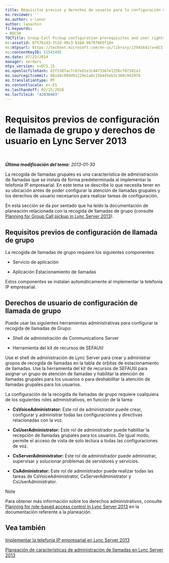 ```yaml
---
title: Requisitos previos y derechos de usuario para la configuración de llamada de grupo
ms.reviewer: ''
ms.author: v-lanac
author: lanachin
f1.keywords:
- NOCSH
TOCTitle: Group Call Pickup configuration prerequisites and user rights
ms:assetid: 8757b1d3-751d-49c3-b1b8-b678f663f18e
ms:mtpsurl: https://technet.microsoft.com/en-us/library/JJ945641(v=OCS.15)
ms:contentKeyID: 51541495
ms.date: 07/23/2014
manager: serdars
mtps_version: v=OCS.15
ms.openlocfilehash: d1f5387ac7c67e01e3c4473367e1256cf07181a3
ms.sourcegitcommit: 88a16c09dd91229e1a8c156445eb3c360c942978
ms.translationtype: MT
ms.contentlocale: es-ES
ms.lasthandoff: 02/15/2020
ms.locfileid: "42030403"
---
```

<div data-xmlns="http://www.w3.org/1999/xhtml">

<div class="topic" data-xmlns="http://www.w3.org/1999/xhtml" data-msxsl="urn:schemas-microsoft-com:xslt" data-cs="http://msdn.microsoft.com/">

<div data-asp="http://msdn2.microsoft.com/asp">

# <a name="group-call-pickup-configuration-prerequisites-and-user-rights-in-lync-server-2013"></a>Requisitos previos de configuración de llamada de grupo y derechos de usuario en Lync Server 2013

</div>

<div id="mainSection">

<div id="mainBody">

<span> </span>

_**Última modificación del tema:** 2013-01-30_

La recogida de llamadas grupales es una característica de administración de llamadas que se instala de forma predeterminada al implementar la telefonía IP empresarial. En este tema se describe lo que necesita tener en su ubicación antes de poder configurar la atención de llamadas grupales y los derechos de usuario necesarios para realizar tareas de configuración.

En esta sección se da por sentado que ha leído la documentación de planeación relacionada con la recogida de llamadas de grupo (consulte [Planning for Group Call pickup in Lync Server 2013](lync-server-2013-planning-for-group-call-pickup.md)).

<div>

## <a name="group-call-pickup-configuration-prerequisites"></a>Requisitos previos de configuración de llamada de grupo

La recogida de llamadas de grupo requiere los siguientes componentes:

  - Servicio de aplicación

  - Aplicación Estacionamiento de llamadas

Estos componentes se instalan automáticamente al implementar la telefonía IP empresarial.

</div>

<div>

## <a name="group-call-pickup-configuration-user-rights"></a>Derechos de usuario de configuración de llamada de grupo

Puede usar las siguientes herramientas administrativas para configurar la recogida de llamadas de Grupo:

  - Shell de administración de Communications Server

  - Herramienta del kit de recursos de SEFAUtil

Use el shell de administración de Lync Server para crear y administrar grupos de recogida de llamadas en la tabla de órbitas de estacionamiento de llamadas. Use la herramienta del kit de recursos de SEFAUtil para asignar un grupo de atención de llamadas y habilitar la atención de llamadas grupales para los usuarios o para deshabilitar la atención de llamadas grupales para los usuarios.

La configuración de la recogida de llamadas de grupo requiere cualquiera de los siguientes roles administrativos, en función de la tarea:

  - **CsVoiceAdministrator:** Este rol de administrador puede crear, configurar y administrar todas las configuraciones y directivas relacionadas con la voz.

  - **CsUserAdministrator:** Este rol de administrador puede habilitar la recepción de llamadas grupales para los usuarios. De igual modo, permite el acceso de vista de solo lectura a todas las configuraciones de voz.

  - **CsServerAdministrator:** Este rol de administrador puede administrar, supervisar y solucionar problemas de servidores y servicios.

  - **CsAdministrator:** Este rol de administrador puede realizar todas las tareas de CsVoiceAdministrator, CsServerAdministrator y CsUserAdministrator.

<div>


> [!NOTE]
> Para obtener más información sobre los derechos administrativos, consulte <A href="lync-server-2013-planning-for-role-based-access-control.md">Planning for role-based access control in Lync Server 2013</A> en la documentación referente a la planeación.



</div>

</div>

<div>

## <a name="see-also"></a>Vea también


[Implementar la telefonía IP empresarial en Lync Server 2013](lync-server-2013-deploying-enterprise-voice.md)  


[Planeación de características de administración de llamadas en Lync Server 2013](lync-server-2013-planning-for-call-management-features.md)  
  

</div>

</div>

<span> </span>

</div>

</div>

</div>

